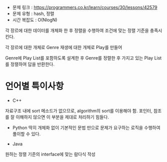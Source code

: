 * 문제 링크 : https://programmers.co.kr/learn/courses/30/lessons/42579
* 문제 유형 : hash, 정렬
* 시간 복잡도 : O(NlogN)

각 장르에 대한 데이터를 개체화 한 후 정렬을 수행하여
조건에 맞는 정렬 기준을 충족시킨다.

각 장르에 대한 개체로 Genre
재생에 대한 개체로 Play를 만들어

Genre에 Play List를 포함하도록 설계한 후
Genre를 정렬한 후 가지고 있는 Play List를 정렬하여 답을 반환한다.



# 언어별 특이사항

- C++

자료구조 내에 sort 메소드가 없으므로, algorithm의 sort를 이용해야 함.
포인터, 참조를 잘 이해하지 않으면 이 부분을 제대로 처리하기 힘들다.

- Python
딱히 개체화 없이 기본적인 문법 만으로 문제가 요구하는 로직을 수행하여 풀이할 수 있다.

- Java

원하는 정렬 기준의 interface에 맞는 람다식 작성
